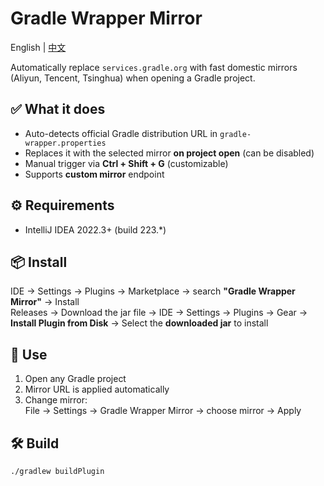 # Gradle Wrapper Mirror

English | [中文](Readme)

Automatically replace `services.gradle.org` with fast domestic mirrors (Aliyun, Tencent, Tsinghua) when opening a Gradle project.

## ✅ What it does
- Auto-detects official Gradle distribution URL in `gradle-wrapper.properties`
- Replaces it with the selected mirror **on project open** (can be disabled)
- Manual trigger via **Ctrl + Shift + G** (customizable)
- Supports **custom mirror** endpoint

## ⚙️ Requirements
- IntelliJ IDEA 2022.3+ (build 223.*)

## 📦 Install
IDE → Settings → Plugins → Marketplace → search **"Gradle Wrapper Mirror"** → Install    
Releases → Download the jar file → IDE → Settings → Plugins → Gear → **Install Plugin from Disk** → Select the **downloaded jar** to install

## 🚀 Use
1. Open any Gradle project
2. Mirror URL is applied automatically
3. Change mirror:  
   File → Settings → Gradle Wrapper Mirror → choose mirror → Apply

## 🛠️ Build
```bash
./gradlew buildPlugin